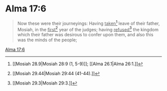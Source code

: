 # Alma 17:6

> Now these were their journeyings: Having <u>taken</u>[^a] leave of their father, Mosiah, in the <u>first</u>[^b] year of the judges; having <u>refused</u>[^c] the kingdom which their father was desirous to confer upon them, and also this was the minds of the people;

[Alma 17:6](https://www.churchofjesuschrist.org/study/scriptures/bofm/alma/17?lang=eng&id=p6#p6)


[^a]: [[Mosiah 28.9|Mosiah 28:9 (1, 5-9)]]; [[Alma 26.1|Alma 26:1.]]
[^b]: [[Mosiah 29.44|Mosiah 29:44 (41-44).]]
[^c]: [[Mosiah 29.3|Mosiah 29:3.]]
